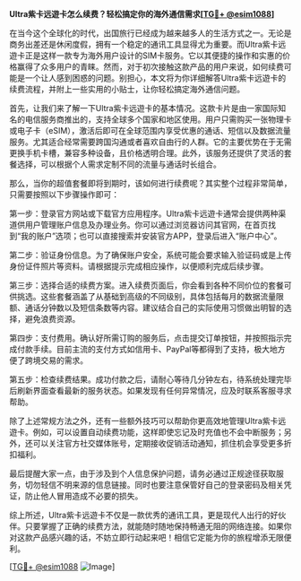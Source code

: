 **Ultra紫卡远遊卡怎么续费？轻松搞定你的海外通信需求[[TG💪+ @esim1088](https://t.me/s/esim1088)]**

在当今这个全球化的时代，出国旅行已经成为越来越多人的生活方式之一。无论是商务出差还是休闲度假，拥有一个稳定的通讯工具显得尤为重要。而Ultra紫卡远遊卡正是这样一款专为海外用户设计的SIM卡服务。它以其便捷的操作和实惠的价格赢得了众多用户的青睐。然而，对于初次接触这款产品的用户来说，如何续费可能是一个让人感到困惑的问题。别担心，本文将为你详细解答Ultra紫卡远遊卡的续费流程，并附上一些实用的小贴士，让你轻松搞定海外通信问题。

首先，让我们来了解一下Ultra紫卡远遊卡的基本情况。这款卡片是由一家国际知名的电信服务商推出的，支持全球多个国家和地区使用。用户只需购买一张物理卡或电子卡（eSIM），激活后即可在全球范围内享受优惠的通话、短信以及数据流量服务。尤其适合经常需要跨国沟通或者喜欢自由行的人群。它的主要优势在于无需更换手机卡槽，兼容多种设备，且价格透明合理。此外，该服务还提供了灵活的套餐选择，可以根据个人需求定制不同的流量与通话时长组合。

那么，当你的超值套餐即将到期时，该如何进行续费呢？其实整个过程非常简单，只需要按照以下步骤操作即可：

第一步：登录官方网站或下载官方应用程序。Ultra紫卡远遊卡通常会提供两种渠道供用户管理账户信息及办理业务。你可以通过浏览器访问其官网，在首页找到“我的账户”选项；也可以直接搜索并安装官方APP，登录后进入“账户中心”。

第二步：验证身份信息。为了确保账户安全，系统可能会要求输入验证码或是上传身份证件照片等资料。请根据提示完成相应操作，以便顺利完成后续步骤。

第三步：选择合适的续费方案。进入续费页面后，你会看到各种不同价位的套餐可供挑选。这些套餐涵盖了从基础到高级的不同级别，具体包括每月的数据流量限额、通话分钟数以及短信条数等内容。建议结合自己的实际使用习惯做出明智的选择，避免浪费资源。

第四步：支付费用。确认好所需订购的服务后，点击提交订单按钮，并按照指示完成付款手续。目前主流的支付方式如信用卡、PayPal等都得到了支持，极大地方便了跨境交易的需求。

第五步：检查续费结果。成功付款之后，请耐心等待几分钟左右，待系统处理完毕后刷新界面查看最新的服务状态。如果发现有任何异常情况，应及时联系客服寻求帮助。

除了上述常规方法之外，还有一些额外技巧可以帮助你更高效地管理Ultra紫卡远遊卡。例如，可以设置自动续费功能，这样即使忘记及时充值也不会中断服务；另外，还可以关注官方社交媒体账号，定期接收促销活动通知，抓住机会享受更多折扣福利。

最后提醒大家一点，由于涉及到个人信息保护问题，请务必通过正规途径获取服务，切勿轻信不明来源的信息链接。同时也要注意保管好自己的登录密码及相关凭证，防止他人冒用造成不必要的损失。

综上所述，Ultra紫卡远遊卡不仅是一款优秀的通讯工具，更是现代人出行的好伙伴。只要掌握了正确的续费方法，就能随时随地保持畅通无阻的网络连接。如果你对这款产品感兴趣的话，不妨立即行动起来吧！相信它定能为你的旅程增添无限便利。

[[TG💪+ @esim1088](https://t.me/s/esim1088) ![Image](https://i.postimg.cc/4NQfJmqS/Snipaste-2025-05-13-00-14-12.png)]